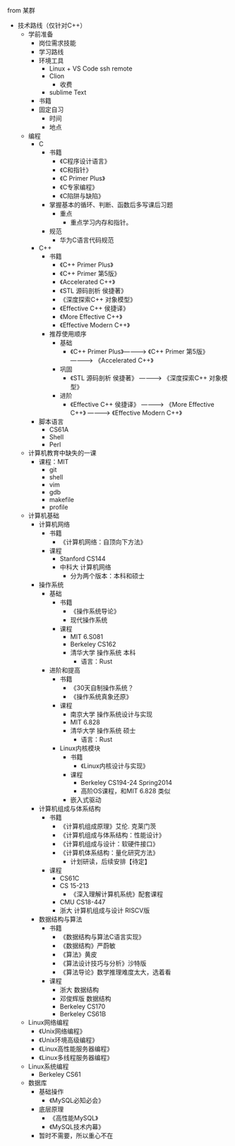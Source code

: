 from 某群

- 技术路线（仅针对C++）
    - 学前准备
        - 岗位需求技能
        - 学习路线
        - 环境工具
            - Linux + VS Code ssh remote
            - Clion
                - 收费
            - sublime Text
        - 书籍
        - 固定自习
            - 时间
            - 地点
    - 编程
        - C
            - 书籍
                - 《C程序设计语言》
                - 《C和指针》
                - 《C Primer Plus》
                - 《C专家编程》
                - 《C陷阱与缺陷》
            - 掌握基本的循环、判断、函数后多写课后习题
                - 重点
                    - 重点学习内存和指针。
            - 规范
                - 华为C语言代码规范
        - C++
            - 书籍
                - 《C++ Primer Plus》
                - 《C++ Primer 第5版》
                - 《Accelerated C++》
                - 《STL 源码剖析 侯捷著》
                - 《深度探索C++ 对象模型》
                - 《Effective C++ 侯捷译》
                - 《More Effective C++》
                - 《Effective Modern C++》
            - 推荐使用顺序
                - 基础
                    - 《C++ Primer Plus》————> 《C++ Primer 第5版》 ————> 《Accelerated C++》
                - 巩固
                    - 《STL 源码剖析 侯捷著》 ————> 《深度探索C++ 对象模型》
                - 进阶
                    - 《Effective C++ 侯捷译》 ————> 《More Effective C++》 ————> 《Effective Modern C++》
        - 脚本语言
            - CS61A
            - Shell
            - Perl
    - 计算机教育中缺失的一课
        - 课程：MIT
            - git
            - shell
            - vim
            - gdb
            - makefile
            - profile
    - 计算机基础
        - 计算机网络
            - 书籍
                - 《计算机网络：自顶向下方法》
            - 课程
                - Stanford CS144
                - 中科大 计算机网络
                    - 分为两个版本：本科和硕士
        - 操作系统
            - 基础
                - 书籍
                    - 《操作系统导论》
                    - 现代操作系统
                - 课程
                    - MIT 6.S081
                    - Berkeley CS162
                    - 清华大学 操作系统 本科
                        - 语言：Rust
            - 进阶和提高
                - 书籍
                    - 《30天自制操作系统？
                    - 《操作系统真象还原》
                - 课程
                    - 南京大学 操作系统设计与实现
                    - MIT 6.828
                    - 清华大学 操作系统 硕士
                        - 语言：Rust
                - Linux内核模块
                    - 书籍
                        - 《Linux内核设计与实现》
                    - 课程
                        - Berkeley CS194-24 Spring2014
                        - 高阶OS课程，和MIT 6.828 类似
                    - 嵌入式驱动
        - 计算机组成与体系结构
            - 书籍
                - 《计算机组成原理》艾伦. 克莱门茨
                - 《计算机组成与体系结构：性能设计》
                - 《计算机组成与设计：软硬件接口》
                - 《计算机体系结构：量化研究方法》
                    - 计划研读，后续安排【待定】
            - 课程
                - CS61C
                - CS 15-213
                    - 《深入理解计算机系统》配套课程
                - CMU CS18-447
                - 浙大 计算机组成与设计 RISCV版
        - 数据结构与算法
            - 书籍
                - 《数据结构与算法C语言实现》
                - 《数据结构》严蔚敏
                - 《算法》黄皮
                - 《算法设计技巧与分析》沙特版
                - 《算法导论》数学推理难度太大，选着看
            - 课程
                - 浙大 数据结构
                - 邓俊辉版 数据结构
                - Berkeley CS170
                - Berkeley CS61B
    - Linux网络编程
        - 《Unix网络编程》
        - 《Unix环境高级编程》
        - 《Linux高性能服务器编程》
        - 《Linux多线程服务器编程》
    - Linux系统编程
        - Berkeley CS61
    - 数据库
        - 基础操作
            - 《MySQL必知必会》
        - 底层原理
            - 《高性能MySQL》
            - 《MySQL技术内幕》
        - 暂时不需要，所以重心不在
